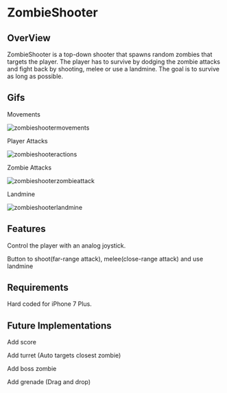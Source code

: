 # ZombieShooter

## OverView
ZombieShooter is a top-down shooter that spawns random zombies that targets the player. The player has to survive by dodging the zombie attacks and fight back by shooting, melee or use a landmine. The goal is to survive as long as possible.
## Gifs

Movements

![zombieshootermovements](https://user-images.githubusercontent.com/7001720/53983314-ee862280-40e4-11e9-99b2-768fe69870ad.gif)

Player Attacks

![zombieshooteractions](https://user-images.githubusercontent.com/7001720/53983778-fdb9a000-40e5-11e9-94d2-64a554a1a75e.gif)

Zombie Attacks

![zombieshooterzombieattack](https://user-images.githubusercontent.com/7001720/53983714-dc58b400-40e5-11e9-8c0e-902c25b1320e.gif)

Landmine

![zombieshooterlandmine](https://user-images.githubusercontent.com/7001720/53983823-12963380-40e6-11e9-9d4e-0ec640d092d1.gif)

## Features
 Control the player with an analog joystick.
 
 Button to shoot(far-range attack), melee(close-range attack) and use landmine
 
## Requirements
Hard coded for iPhone 7 Plus.

## Future Implementations
 
 Add score
 
 Add turret (Auto targets closest zombie)
 
 Add boss zombie
 
 Add grenade (Drag and drop) 
